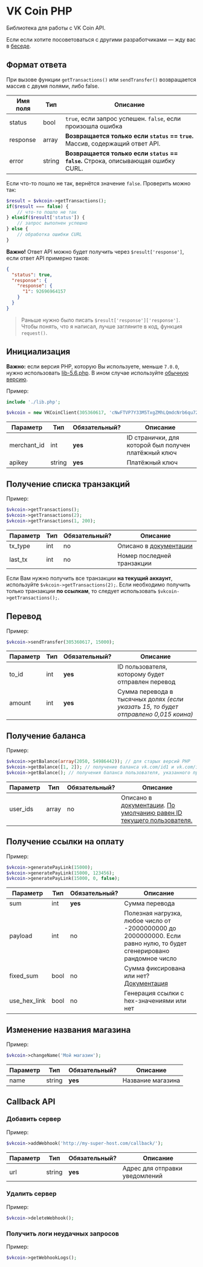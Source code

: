 # VK Coin PHP
Библиотека для работы с VK Coin API.

Если если хотите посоветоваться с другими разработчиками — жду вас в [беседе](https://vk.me/join/AJQ1dwNDYA/Cd7WMXvOhbzA8).

## Формат ответа
При вызове функции `getTransactions()` или `sendTransfer()` возвращается массив с двумя полями, либо false.

| Имя поля     | Тип    |  Описание                                                                          |
|--------------|--------|------------------------------------------------------------------------------------|
| status       | bool   | `true`, если запрос успешен. `false`, если произошла ошибка                        |
| response     | array  | **Возвращается только если `status` == `true`.** Массив, содержащий ответ API.     |
| error        | string | **Возвращается только если `status` == `false`.** Строка, описывающая ошибку CURL. |

Если что-то пошло не так, вернётся значение `false`. Проверить можно так:
```php
$result = $vkcoin->getTransactions();
if($result === false) {
	// что-то пошло не так
} elseif($result['status']) {
	// запрос выполнен успешно
} else {
	// обработка ошибки CURL
}
```

**Важно!** Ответ API можно будет получить через `$result['response']`, если ответ API примерно таков:
```json
{
  "status": true,
  "response": {
    "response": {
      "1": 92696964157
    }
  }
}
```

> Раньше нужно было писать `$result['response']['response']`. Чтобы понять, что я написал, лучше загляните в код, функция `request()`.


## Инициализация
**Важно:** если версия PHP, которую Вы используете, меньше `7.0.0`, нужно использовать [lib-5.6.php](https://github.com/slmatthew/vk-coin-php/blob/master/lib-5.6.php). В ином случае используйте [обычную версию](https://github.com/slmatthew/vk-coin-php/blob/master/lib.php).

Пример:
```php
include './lib.php';

$vkcoin = new VKCoinClient(305360617, 'cNwFTVP7Y33M5TxgZMhLQmdcNrb6qu72mNCTeRdX9PVEqbJPpe');
```

| Параметр     | Тип    | Обязательный?     | Описание                                             |
|--------------|--------|-------------------|------------------------------------------------------|
| merchant_id  | int    | **yes**           | ID странички, для которой был получен платёжный ключ |
| apikey       | string | **yes**           | Платёжный ключ                                       |

## Получение списка транзакций
Пример:
```php
$vkcoin->getTransactions();
$vkcoin->getTransactions(2);
$vkcoin->getTransactions(1, 200);
```

| Параметр     | Тип    | Обязательный? | Описание                                                                                      |
|--------------|--------|---------------|-----------------------------------------------------------------------------------------------|
| tx_type      | int    | no            | Описано в [документации](https://vk.com/@hs-marchant-api?anchor=poluchenie-spiska-tranzaktsy) |
| last_tx      | int    | no            | Номер последней транзакции                                                                    |

Если Вам нужно получить все транзакции **на текущий аккаунт**, используйте `$vkcoin->getTransactions(2);`. Если необходимо получить только транзакции **по ссылкам**, то следует использовать `$vkcoin->getTransactions();`.

## Перевод
Пример:
```php
$vkcoin->sendTransfer(305360617, 15000);
```

| Параметр     | Тип    | Обязательный?     | Описание                                                                             |
|--------------|--------|-------------------|--------------------------------------------------------------------------------------|
| to_id        | int    | **yes**           | ID пользователя, которому будет отправлен перевод                                    |
| amount       | int    | **yes**           | Сумма перевода в тысячных долях _(если указать 15, то будет отправлено 0,015 коина)_ |

## Получение баланса
Пример:
```php
$vkcoin->getBalance(array(2050, 54986442)); // для старых версий PHP
$vkcoin->getBalance([1, 2]); // получение баланса vk.com/id1 и vk.com/id2
$vkcoin->getBalance(); // получения баланса пользователя, указанного при инициализации
```

| Параметр     | Тип    | Обязательный? | Описание                                                                                                                                                                                                                                                     |
|--------------|--------|---------------|--------------------------------------------------------------------------------------------------------------------------------------------------------------------------------------------------------------------------------------------------------------|
| user_ids     | array  | no            | Описано в [документации](https://vk.com/@hs-marchant-api?anchor=poluchenie-balansa). [По умолчанию равен ID текущего пользователя.](https://github.com/slmatthew/vk-coin-php#%D0%B8%D0%BD%D0%B8%D1%86%D0%B8%D0%B0%D0%BB%D0%B8%D0%B7%D0%B0%D1%86%D0%B8%D1%8F) |

## Получение ссылки на оплату
Пример:
```php
$vkcoin->generatePayLink(15000);
$vkcoin->generatePayLink(15000, 123456);
$vkcoin->generatePayLink(15000, 0, false);
```

| Параметр     | Тип    | Обязательный?   | Описание                                                                                                             |
|--------------|--------|-----------------|----------------------------------------------------------------------------------------------------------------------|
| sum          | int    | **yes**         | Сумма перевода                                                                                                       |
| payload      | int    | no              | Полезная нагрузка, любое число от -2000000000 до 2000000000. Если равно нулю, то будет сгенерировано рандомное число |
| fixed_sum    | bool   | no              | Сумма фиксирована или нет? [Документация](https://vk.com/@hs-marchant-api?anchor=ssylka-na-oplatu)                   |
| use_hex_link | bool   | no              | Генерация ссылки с hex-значениями или нет                                                                            |

## Изменение названия магазина
Пример:
```php
$vkcoin->changeName('Мой магазин');
```

| Параметр | Тип    | Обязательный? | Описание          |
|----------|--------|---------------|-------------------|
| name     | string | **yes**       | Название магазина |

## Callback API
### Добавить сервер
Пример:
```php
$vkcoin->addWebhook('http://my-super-host.com/callback/');
```

| Параметр | Тип    | Обязательный? | Описание                       |
|----------|--------|---------------|--------------------------------|
| url      | string | **yes**       | Адрес для отправки уведомлений |

### Удалить сервер
Пример:
```php
$vkcoin->deleteWebhook();
```

### Получить логи неудачных запросов
Пример:
```php
$vkcoin->getWebhookLogs();
```